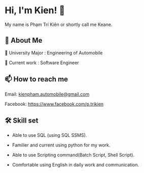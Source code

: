 #  Hi, I'm Kien! 👋
My name is Phạm Trí Kiên or shortly call me Keane.
## 🚀 About Me

🔭 University Major : Engineering of Automobile

🌱 Current work : Software Engineer
## 📫 How to reach me

Email: kienpham.automobile@gmail.com

Facebook: https://www.facebook.com/p.trikien

## 🛠 Skill set
*   Able to use SQL (using SQL SSMS).

*   Familier and current using python for my work.

*   Able to use Scripting command(Batch Script, Shell Script).

*   Comfortable using English in daily work and communication.
